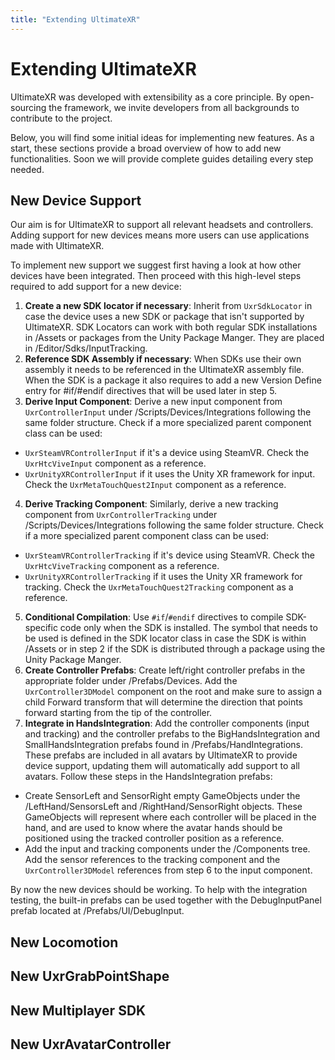 ```yaml
---
title: "Extending UltimateXR"
---
```


# Extending UltimateXR

UltimateXR was developed with extensibility as a core principle. By open-sourcing the framework, we invite developers from all backgrounds to contribute to the project.

Below, you will find some initial ideas for implementing new features. As a start, these sections provide a broad overview of how to add new functionalities. Soon we will provide complete guides detailing every step needed.

## New Device Support

Our aim is for UltimateXR to support all relevant headsets and controllers. Adding support for new devices means more users can use applications made with UltimateXR.

To implement new support we suggest first having a look at how other devices have been integrated. Then proceed with this high-level steps required to add support for a new device:

1. **Create a new SDK locator if necessary**: Inherit from `UxrSdkLocator` in case the device uses a new SDK or package that isn't supported by UltimateXR. SDK Locators can work with both regular SDK installations in /Assets or packages from the Unity Package Manger. They are placed in /Editor/Sdks/InputTracking.
2. **Reference SDK Assembly if necessary**: When SDKs use their own assembly it needs to be referenced in the UltimateXR assembly file. When the SDK is a package it also requires to add a new Version Define entry for #if/#endif directives that will be used later in step 5.
3. **Derive Input Component**: Derive a new input component from `UxrControllerInput` under /Scripts/Devices/Integrations following the same folder structure. Check if a more specialized parent component class can be used:
  - `UxrSteamVRControllerInput` if it's a device using SteamVR. Check the `UxrHtcViveInput` component as a reference.
  - `UxrUnityXRControllerInput` if it uses the Unity XR framework for input. Check the `UxrMetaTouchQuest2Input` component as a reference.
4. **Derive Tracking Component**: Similarly, derive a new tracking component from `UxrControllerTracking` under /Scripts/Devices/Integrations following the same folder structure. Check if a more specialized parent component class can be used:
  * `UxrSteamVRControllerTracking` if it's device using SteamVR. Check the `UxrHtcViveTracking` component as a reference.
  * `UxrUnityXRControllerTracking` if it uses the Unity XR framework for tracking. Check the `UxrMetaTouchQuest2Tracking` component as a reference.
5. **Conditional Compilation**: Use `#if`/`#endif` directives to compile SDK-specific code only when the SDK is installed. The symbol that needs to be used is defined in the SDK locator class in case the SDK is within /Assets or in step 2 if the SDK is distributed through a package using the Unity Package Manger.
6. **Create Controller Prefabs**: Create left/right controller prefabs in the appropriate folder under /Prefabs/Devices. Add the `UxrController3DModel` component on the root and make sure to assign a child Forward transform that will determine the direction that points forward starting from the tip of the controller.
7. **Integrate in HandsIntegration**: Add the controller components (input and tracking) and the controller prefabs to the BigHandsIntegration and SmallHandsIntegration prefabs found in /Prefabs/HandIntegrations. These prefabs are included in all avatars by UltimateXR to provide device support, updating them will automatically add support to all avatars. Follow these steps in the HandsIntegration prefabs:
  * Create SensorLeft and SensorRight empty GameObjects under the /LeftHand/SensorsLeft and /RightHand/SensorRight objects. These GameObjects will represent where each controller will be placed in the hand, and are used to know where the avatar hands should be positioned using the tracked controller position as a reference.
  * Add the input and tracking components under the /Components tree. Add the sensor references to the tracking component and the `UxrController3DModel` references from step 6 to the input component.
  
By now the new devices should be working. To help with the integration testing, the built-in prefabs can be used together with the DebugInputPanel prefab located at /Prefabs/UI/DebugInput.
  
## New Locomotion

## New UxrGrabPointShape

## New Multiplayer SDK

## New UxrAvatarController
